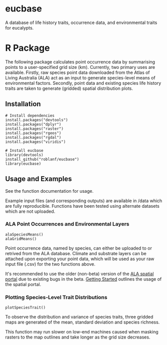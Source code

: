 # eucbase

A database of life history traits, occurrence data, and environmental traits for eucalypts.

# R Package
The following package calculates point occurrence data by summarising points to a user-specified grid size (km). 
Currently, two primary uses are available. 
Firstly, raw species point data downloaded from the Atlas of Living Australia (ALA) act as an input to generate species-level means of environmental factors.
Secondly, point data and existing species life history traits are taken to generate (gridded) spatial distribution plots.

## Installation

```
# Install dependencies 
install.packages("devtools")
install.packages("dplyr")
install.packages("raster")
install.packages("rgeos")
install.packages("rgdal")
install.packages("viridis")

# Install eucbase
library(devtools)
install_github("roblanf/eucbase")
library(eucbase)
```

## Usage and Examples

See the function documentation for usage.

Example input files (and corresponding outputs) are available in /data which are fully reproducible. 
Functions have been tested using alternate datasets which are not uploaded.

### ALA Point Occurrences and Environmental Layers 

``` 
alaSpeciesMeans()
alaGridMeans()
```

Point occurrence data, named by species, can either be uploaded to or retrived from the ALA database. Climate and substrate layers can be attached upon exporting your point data, which will be used as your raw input file (.csv) for the two functions above.

It's recommended to use the older (non-beta) version of the [ALA spatial portal](https://spatial.ala.org.au/) due to existing bugs in the beta. [Getting Started](https://support.ala.org.au/support/solutions/articles/6000208463-getting-started) outlines the usage of the spatial portal.

### Plotting Species-Level Trait Distributions

```
plotSpeciesTrait()
```

To observe the distribution and variance of species traits, three gridded maps are generated of the mean, standard deviation and species richness.

This function may run slower on low-end machines caused when masking rasters to the map outlines and take longer as the grid size decreases.
